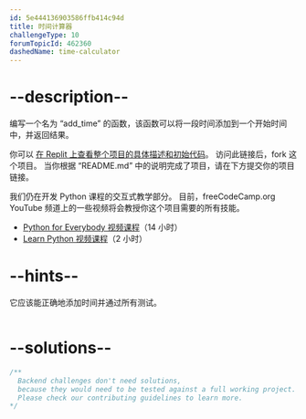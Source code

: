 ```yaml
---
id: 5e444136903586ffb414c94d
title: 时间计算器
challengeType: 10
forumTopicId: 462360
dashedName: time-calculator
---
```


# --description--

编写一个名为 “add_time” 的函数，该函数可以将一段时间添加到一个开始时间中，并返回结果。

你可以 [在 Replit 上查看整个项目的具体描述和初始代码](https://replit.com/github/freeCodeCamp/boilerplate-time-calculator)。 访问此链接后，fork 这个项目。 当你根据 “README.md” 中的说明完成了项目，请在下方提交你的项目链接。

我们仍在开发 Python 课程的交互式教学部分。 目前，freeCodeCamp.org YouTube 频道上的一些视频将会教授你这个项目需要的所有技能。

<ul>
  <li>
    <a href='https://www.freecodecamp.org/news/python-for-everybody/'>Python for Everybody 视频课程</a>（14 小时）
  </li>
  <li>
    <a href='https://www.freecodecamp.org/news/learn-python-basics-in-depth-video-course/'>Learn Python 视频课程</a>（2 小时）
  </li>
</ul>

# --hints--

它应该能正确地添加时间并通过所有测试。

```js

```

# --solutions--

```js
/**
  Backend challenges don't need solutions,
  because they would need to be tested against a full working project.
  Please check our contributing guidelines to learn more.
*/
```
